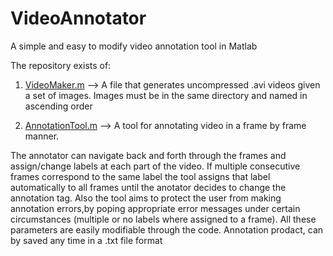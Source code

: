 # VideoAnnotator
A simple and easy to modify video annotation tool in Matlab 

The repository exists of:

1. [VideoMaker.m](https://github.com/MikeMpapa/VideoAnnotator/blob/master/VideoMaker.m) --> A file that generates uncompressed .avi videos given a set of images. Images must be in the same directory and named in ascending order 

2. [AnnotationTool.m](https://github.com/MikeMpapa/VideoAnnotator/blob/master/AnnotationTool.m) --> A tool for annotating video in a frame by frame manner. 

The annotator can navigate back and forth through the frames and assign/change labels at each part of the video. If multiple consecutive frames correspond to the same label the tool assigns that label automatically to all frames until the anotator decides to change the annotation tag. Also the tool aims to protect the user from making annotation errors,by poping appropriate error messages under certain circumstances (multiple or no labels where assigned to a frame). All these parameters are easily modifiable through the code. Annotation prodact, can by saved any time in a .txt file format
